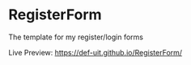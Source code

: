 # RegisterForm
The template for my register/login forms

Live Preview: https://def-uit.github.io/RegisterForm/
